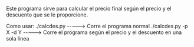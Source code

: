 Este programa sirve para calcular el precio final según el precio y el descuento que se le proporcione.

Como usar:
  ./calcdes.py    ----->    Corre el programa normal
  ./calcdes.py -p X -d Y   ----->    Corre el programa según el precio y el descuento en una sola línea

